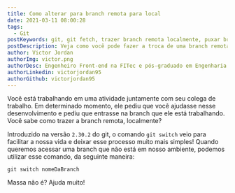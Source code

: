 ```yaml
---
title: Como alterar para branch remota para local
date: 2021-03-11 08:00:28
tags:
  - Git
postKeywords: git, git fetch, trazer branch remota localmente, puxar branch remota, recuperar branch, branch local, branch remote, git, git update
postDescription: Veja como você pode fazer a troca de uma branch remotamente para localmente com um simples comando do git, nessa nova versão!
author: Victor Jordan
authorImg: victor.png
authorDesc: Engenheiro Front-end na FITec e pós-graduado em Engenharia de Software pela PUC-MG e formado em Banco de Dados pela Fatec, apaixonado por usabilidade, performance e UX!
authorLinkedin: victorjordan95
authorGithub: victorjordan95
---
```


Você está trabalhando em uma atividade juntamente com seu colega de trabalho.
Em determinado momento, ele pediu que você ajudasse nesse desenvolvimento e pediu que entrasse na branch que ele está trabalhando.
Você sabe como trazer a branch remota, localmente?

<!-- more -->

Introduzido na versão `2.30.2` do git, o comando `git switch` veio para facilitar a nossa vida e deixar esse processo muito mais simples!
Quando queremos acessar uma branch que não está em nosso ambiente, podemos utilizar esse comando, da seguinte maneira: 

```git
git switch nomeDaBranch
```

Massa não é? Ajuda muito!
